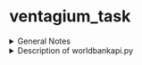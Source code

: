 # ventagium_task

<details><summary>General Notes</summary>
<p>

## Activar entorno virtual y checar si pip está up-to-day
```
source env/bin/activate
python3 -m pip install --upgrade pip
```
</p>
</details>

<details><summary>Description of worldbankapi.py</summary>
<p>

## WorldBankAPI class
This file contains the WorldBankAPI class to connect to The World Bank API that allows for the search and retrieval of the public, Bank documents available in the Documents & Reports site.  Records can be retrieved in a format useful for research and for inclusion in web sites outside of Documents & Reports and the World Bank. To read more about it, visit [World Bank API documentation] (https://datahelpdesk.worldbank.org/knowledgebase/articles/889392-about-the-indicators-api-documentation)

## Methods of the World Bank API cass
The class WorldBankAPI() recieves the country code to work.
It contains several methods that allows us to consult the following indicators about the country given as the parameter.

1. To consult the population use:
´´´
get_population(country_code)
´´´

2. To consult the Gross Domestic Product (GPD) use:
´´´
get_gdp_per_capita(country_code)
´´´

3. To consult the health expenditure per capita use:
´´´
get_health_exp_per_capita(country_code)
´´´

4. To consult the inflation rate per year  use:
´´´
get_inflation(self, country_code)
´´´

5. To consult the unamployment (% of total labor force) use:
´´´
get_unemployment(country_code)
´´´

6. To consult the Foreign Direct Investment (FDI) use:
´´´
get_fdi_data(country_code)
´´´
</p>
</details>